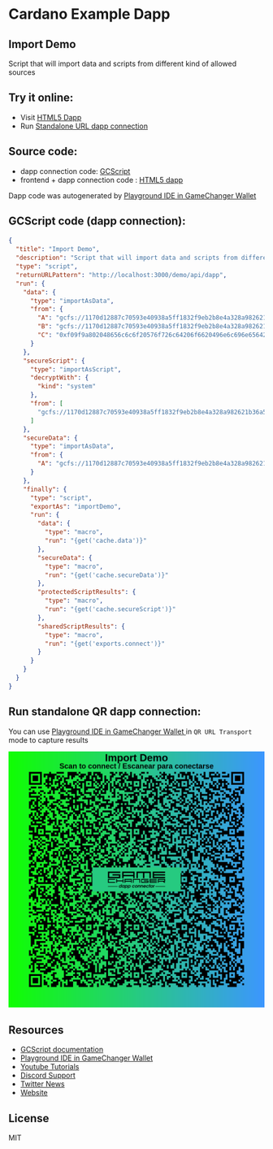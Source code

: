 
# Cardano Example Dapp

## **Import Demo**

Script that will import data and scripts from different kind of allowed sources


## Try it online: 

-  Visit [HTML5 Dapp](https://raw.githubusercontent.com/GameChangerFinance/gamechanger.wallet/main/examples/Import%20Demo.html)
-  Run [Standalone URL dapp connection](https://beta-wallet.gamechanger.finance/api/2/run/1-H4sIAAAAAAAAA71TwW7bMAz9FcOXbkBgy7It2zmtWy4DdhhaDDsUw6DIVCzUtgyJQZMV-fdRcZLu0B4CbLNhmSIfyUeKeo7RYA_xMv48TNZhtILBxou4Ba-cmdDYkWz3RznCTmL0ZPo-MjO4lSgjObbRDPaRdnaIWqM1OBgxejRkszqSfW-fgGB26xR4io_7KSSd_WjvALdu_Hb35atEBBeSdojTMk17q2TfWY_LnDGWtsQvlZNJWzlNwXFL2Oc4MAn_U9yZ361fBfUiDrSC9ZZMG6U9hc2yirUZr-tKVaxscihYk9ey1Dqrc64bWPN1DYXMeS2bmguerXMhyyrZqKQ1_vFDLxGIVJpqa9O1dPT9Sh3IdoAEd6Gmj_8iWyg0hVG5_YTQhvqSo0z5PlE-ttOs0Y2sGWdFLUqh6NWclZXQFSe54ExoIcjaCKB9WMugDeiqFpkoaJ-TviVZkb4QWUUf-WVVHlYBFK8sedHwLD4cFrEHtXUwD8krh3B_PuQWjlS_G-wCLExHmIG9Rxjiw_mYHv5C0356QDTjxr807jSiqbKjNhvCnGbvx6WA1X-coSsIhg5rM9Id2v_B7nJzYDfTvDA-3eDXL8YglbtY4-cN4LsbJVUHSQDevD_Eb7Xjbc8X-Ml_chZB0XjOJ38HftujvyLW7Hdm00l3Xai5JT6hTo7E4xgnPL8BZDPrL-0EAAA)

## Source code:

- dapp connection code: [GCScript](Import%20Demo.gcscript)
- frontend + dapp connection code : [HTML5 dapp](Import%20Demo.html)

Dapp code was autogenerated by [Playground IDE in GameChanger Wallet ](https://beta-wallet.gamechanger.finance/playground)

## GCScript code (dapp connection):
```json
{
  "title": "Import Demo",
  "description": "Script that will import data and scripts from different kind of allowed sources",
  "type": "script",
  "returnURLPattern": "http://localhost:3000/demo/api/dapp",
  "run": {
    "data": {
      "type": "importAsData",
      "from": {
        "A": "gcfs://1170d12887c70593e40938a5ff1832f9eb2b8e4a328a982621b36a57.gc.disk@latest://foo/bar/baz/readme.txt",
        "B": "gcfs://1170d12887c70593e40938a5ff1832f9eb2b8e4a328a982621b36a57.gc.disk@latest://data/encryptedData.crypt",
        "C": "0xf09f9a802048656c6c6f20576f726c64206f6620496e6c696e65642048657861646563696d616c204461746120617320616e2055524921"
      }
    },
    "secureScript": {
      "type": "importAsScript",
      "decryptWith": {
        "kind": "system"
      },
      "from": [
        "gcfs://1170d12887c70593e40938a5ff1832f9eb2b8e4a328a982621b36a57.gc_settings@latest://scripts/config.gcscript"
      ]
    },
    "secureData": {
      "type": "importAsData",
      "from": {
        "A": "gcfs://1170d12887c70593e40938a5ff1832f9eb2b8e4a328a982621b36a57.gc_settings@latest://scripts/config.gcscript"
      }
    },
    "finally": {
      "type": "script",
      "exportAs": "importDemo",
      "run": {
        "data": {
          "type": "macro",
          "run": "{get('cache.data')}"
        },
        "secureData": {
          "type": "macro",
          "run": "{get('cache.secureData')}"
        },
        "protectedScriptResults": {
          "type": "macro",
          "run": "{get('cache.secureScript')}"
        },
        "sharedScriptResults": {
          "type": "macro",
          "run": "{get('exports.connect')}"
        }
      }
    }
  }
}
```

## Run standalone QR dapp connection: 

You can use [Playground IDE in GameChanger Wallet ](https://beta-wallet.gamechanger.finance/playground) in `QR URL Transport` mode to capture results

[![QR URL Transport](Import%20Demo.png)](https://beta-wallet.gamechanger.finance/api/2/run/1-H4sIAAAAAAAAA71TwW7bMAz9FcOXbkBgy7It2zmtWy4DdhhaDDsUw6DIVCzUtgyJQZMV-fdRcZLu0B4CbLNhmSIfyUeKeo7RYA_xMv48TNZhtILBxou4Ba-cmdDYkWz3RznCTmL0ZPo-MjO4lSgjObbRDPaRdnaIWqM1OBgxejRkszqSfW-fgGB26xR4io_7KSSd_WjvALdu_Hb35atEBBeSdojTMk17q2TfWY_LnDGWtsQvlZNJWzlNwXFL2Oc4MAn_U9yZ361fBfUiDrSC9ZZMG6U9hc2yirUZr-tKVaxscihYk9ey1Dqrc64bWPN1DYXMeS2bmguerXMhyyrZqKQ1_vFDLxGIVJpqa9O1dPT9Sh3IdoAEd6Gmj_8iWyg0hVG5_YTQhvqSo0z5PlE-ttOs0Y2sGWdFLUqh6NWclZXQFSe54ExoIcjaCKB9WMugDeiqFpkoaJ-TviVZkb4QWUUf-WVVHlYBFK8sedHwLD4cFrEHtXUwD8krh3B_PuQWjlS_G-wCLExHmIG9Rxjiw_mYHv5C0356QDTjxr807jSiqbKjNhvCnGbvx6WA1X-coSsIhg5rM9Id2v_B7nJzYDfTvDA-3eDXL8YglbtY4-cN4LsbJVUHSQDevD_Eb7Xjbc8X-Ml_chZB0XjOJ38HftujvyLW7Hdm00l3Xai5JT6hTo7E4xgnPL8BZDPrL-0EAAA)

## Resources
- [GCScript documentation](https://beta-wallet.gamechanger.finance/doc/api/v2/api.html)
- [Playground IDE in GameChanger Wallet ](https://beta-wallet.gamechanger.finance/playground)
- [Youtube Tutorials](https://www.youtube.com/@gamechanger.finance)
- [Discord Support](https://discord.gg/vpbfyRaDKG)
- [Twitter News](https://twitter.com/GameChangerOk)
- [Website](https://gamechanger.finance)

## License
MIT 
    
